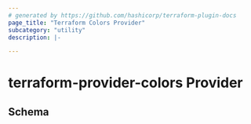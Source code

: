 ```yaml
---
# generated by https://github.com/hashicorp/terraform-plugin-docs
page_title: "Terraform Colors Provider"
subcategory: "utility"
description: |-

---
```


# terraform-provider-colors Provider





<!-- schema generated by tfplugindocs -->
## Schema
